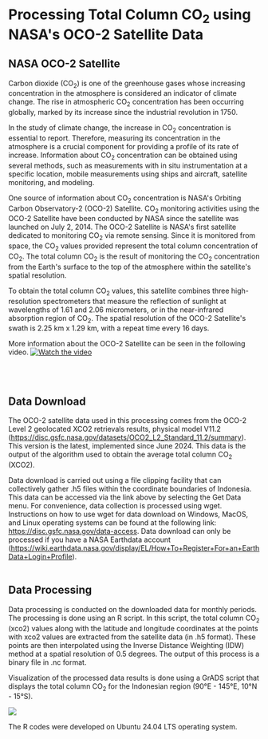 # Processing Total Column CO<sub>2</sub> using NASA's OCO-2 Satellite Data
## NASA OCO-2 Satellite

Carbon dioxide (CO<sub>2</sub>) is one of the greenhouse gases whose increasing concentration in the atmosphere is considered an indicator of climate change. The rise in atmospheric CO<sub>2</sub> concentration has been occurring globally, marked by its increase since the industrial revolution in 1750.

In the study of climate change, the increase in CO<sub>2</sub> concentration is essential to report. Therefore, measuring its concentration in the atmosphere is a crucial component for providing a profile of its rate of increase. Information about CO<sub>2</sub> concentration can be obtained using several methods, such as measurements with in situ instrumentation at a specific location, mobile measurements using ships and aircraft, satellite monitoring, and modeling.

One source of information about CO<sub>2</sub> concentration is NASA's Orbiting Carbon Observatory-2 (OCO-2) Satellite. CO<sub>2</sub> monitoring activities using the OCO-2 Satellite have been conducted by NASA since the satellite was launched on July 2, 2014. The OCO-2 Satellite is NASA's first satellite dedicated to monitoring CO<sub>2</sub> via remote sensing. Since it is monitored from space, the CO<sub>2</sub> values provided represent the total column concentration of CO<sub>2</sub>. The total column CO<sub>2</sub> is the result of monitoring the CO<sub>2</sub> concentration from the Earth's surface to the top of the atmosphere within the satellite's spatial resolution.

To obtain the total column CO<sub>2</sub> values, this satellite combines three high-resolution spectrometers that measure the reflection of sunlight at wavelengths of 1.61 and 2.06 micrometers, or in the near-infrared absorption region of CO<sub>2</sub>. The spatial resolution of the OCO-2 Satellite's swath is 2.25 km x 1.29 km, with a repeat time every 16 days.

More information about the OCO-2 Satellite can be seen in the following video.
[![Watch the video](https://img.youtube.com/vi/-uP_fqEfYWg/maxresdefault.jpg)](https://youtu.be/-uP_fqEfYWg)

<br></br>
## Data Download

The OCO-2 satellite data used in this processing comes from the OCO-2 Level 2 geolocated XCO2 retrievals results, physical model V11.2 (https://disc.gsfc.nasa.gov/datasets/OCO2_L2_Standard_11.2/summary). This version is the latest, implemented since June 2024. This data is the output of the algorithm used to obtain the average total column CO<sub>2</sub> (XCO2).

Data download is carried out using a file clipping facility that can collectively gather .h5 files within the coordinate boundaries of Indonesia. This data can be accessed via the link above by selecting the Get Data menu. For convenience, data collection is processed using wget. Instructions on how to use wget for data download on Windows, MacOS, and Linux operating systems can be found at the following link: https://disc.gsfc.nasa.gov/data-access. Data download can only be processed if you have a NASA Earthdata account (https://wiki.earthdata.nasa.gov/display/EL/How+To+Register+For+an+EarthData+Login+Profile). 
<br></br>
## Data Processing

Data processing is conducted on the downloaded data for monthly periods. The processing is done using an R script. In this script, the total column CO<sub>2</sub> (xco2) values along with the latitude and longitude coordinates at the points with xco2 values are extracted from the satellite data (in .h5 format). These points are then interpolated using the Inverse Distance Weighting (IDW) method at a spatial resolution of 0.5 degrees. The output of this process is a binary file in .nc format.

Visualization of the processed data results is done using a GrADS script that displays the total column CO<sub>2</sub> for the Indonesian region (90°E - 145°E, 10°N - 15°S).

![](https://github.com/alberthnahas/OCO-2/blob/main/ghg-indonesia.gif)

The R codes were developed on Ubuntu 24.04 LTS operating system.
